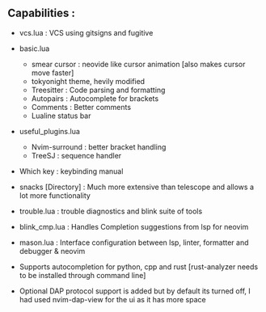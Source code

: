 ## Capabilities : 
* vcs.lua : VCS using gitsigns and fugitive
* basic.lua
    * smear cursor : neovide like cursor animation \[also makes cursor move faster\]
    * tokyonight theme, hevily modified 
    * Treesitter : Code parsing and formatting 
    * Autopairs : Autocomplete for brackets
    * Comments : Better comments 
    * Lualine status bar
* useful_plugins.lua
    * Nvim-surround : better bracket handling
    * TreeSJ : sequence handler

* Which key : keybinding manual
* snacks \[Directory\] : Much more extensive than telescope and allows a lot more functionality 
* trouble.lua : trouble diagnostics and blink suite of tools 
* blink_cmp.lua : Handles Completion suggestions from lsp for neovim
* mason.lua : Interface configuration between lsp, linter, formatter and debugger & neovim

* Supports autocompletion for python, cpp and rust \[rust-analyzer needs to be installed through command line\]
* Optional DAP protocol support is added but by default its turned off, I had used nvim-dap-view for the ui as it has more space
